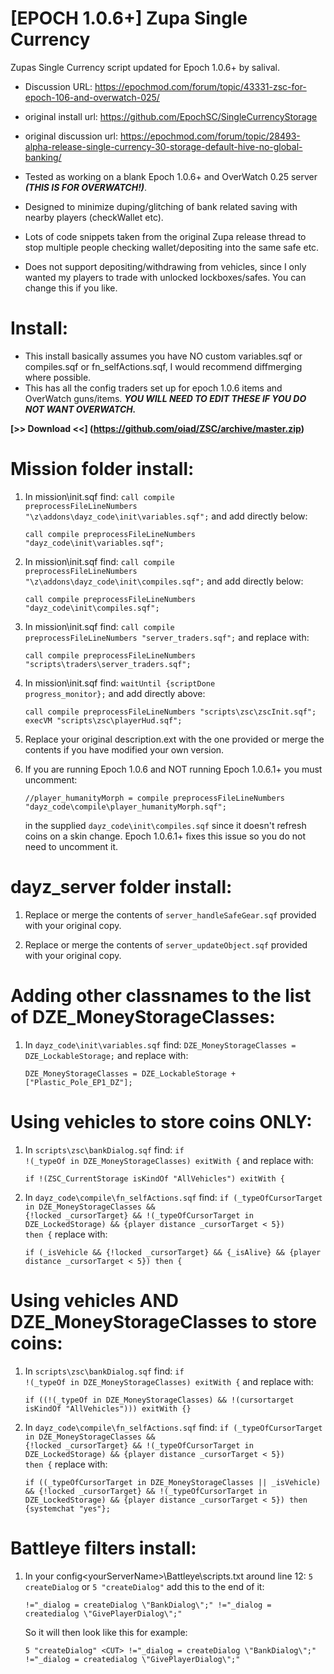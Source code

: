 # [EPOCH 1.0.6+] Zupa Single Currency
Zupas Single Currency script updated for Epoch 1.0.6+ by salival.

* Discussion URL: https://epochmod.com/forum/topic/43331-zsc-for-epoch-106-and-overwatch-025/
* original install url: https://github.com/EpochSC/SingleCurrencyStorage
* original discussion url: https://epochmod.com/forum/topic/28493-alpha-release-single-currency-30-storage-default-hive-no-global-banking/
	
* Tested as working on a blank Epoch 1.0.6+ and OverWatch 0.25 server ***(THIS IS FOR OVERWATCH!)***.
* Designed to minimize duping/glitching of bank related saving with nearby players (checkWallet etc).
* Lots of code snippets taken from the original Zupa release thread to stop multiple people checking wallet/depositing into the same safe etc.
* Does not support depositing/withdrawing from vehicles, since I only wanted my players to trade with unlocked lockboxes/safes. You can change this if you like.

# Install:

* This install basically assumes you have NO custom variables.sqf or compiles.sqf or fn_selfActions.sqf, I would recommend diffmerging where possible. 
* This has all the config traders set up for epoch 1.0.6 items and OverWatch guns/items. ***YOU WILL NEED TO EDIT THESE IF YOU DO NOT WANT OVERWATCH.***

**[>> Download <<] (https://github.com/oiad/ZSC/archive/master.zip)**

# Mission folder install:

1. In mission\init.sqf find: <code>call compile preprocessFileLineNumbers "\z\addons\dayz_code\init\variables.sqf";</code> and add directly below:

	```sqf
	call compile preprocessFileLineNumbers "dayz_code\init\variables.sqf";
	```
	
2. In mission\init.sqf find: <code>call compile preprocessFileLineNumbers "\z\addons\dayz_code\init\compiles.sqf";</code> and add directly below:

	```sqf
	call compile preprocessFileLineNumbers "dayz_code\init\compiles.sqf";
	```

3. In mission\init.sqf find: <code>call compile preprocessFileLineNumbers "server_traders.sqf";</code> and replace with:

	```sqf
	call compile preprocessFileLineNumbers "scripts\traders\server_traders.sqf";
	```

4. In mission\init.sqf find: <code>waitUntil {scriptDone progress_monitor};</code> and add directly above:

	```sqf
	call compile preprocessFileLineNumbers "scripts\zsc\zscInit.sqf";
	execVM "scripts\zsc\playerHud.sqf";
	```

5. Replace your original description.ext with the one provided or merge the contents if you have modified your own version.

6. If you are running Epoch 1.0.6 and NOT running Epoch 1.0.6.1+ you must uncomment: 

	```sqf
	//player_humanityMorph = compile preprocessFileLineNumbers "dayz_code\compile\player_humanityMorph.sqf";
	```
	in the supplied <code>dayz_code\init\compiles.sqf</code> since it doesn't refresh coins on a skin change. Epoch 1.0.6.1+ fixes this issue so you do not need to uncomment it.

# dayz_server folder install:

1. Replace or merge the contents of <code>server_handleSafeGear.sqf</code> provided with your original copy.

2. Replace or merge the contents of <code>server_updateObject.sqf</code> provided with your original copy.

# Adding other classnames to the list of DZE_MoneyStorageClasses:

1. In <code>dayz_code\init\variables.sqf</code> find: <code>DZE_MoneyStorageClasses = DZE_LockableStorage;</code> and replace with:

	```sqf
	DZE_MoneyStorageClasses = DZE_LockableStorage + ["Plastic_Pole_EP1_DZ"];
	```

# Using vehicles to store coins ONLY:

1. In <code>scripts\zsc\bankDialog.sqf</code> find: <code>if !(_typeOf in DZE_MoneyStorageClasses) exitWith {</code> and replace with:

	```sqf
	if !(ZSC_CurrentStorage isKindOf "AllVehicles") exitWith {
	```
	
2. In <code>dayz_code\compile\fn_selfActions.sqf</code> find: <code>if (_typeOfCursorTarget in DZE_MoneyStorageClasses && {!locked _cursorTarget} && !(_typeOfCursorTarget in DZE_LockedStorage) && {player distance _cursorTarget < 5}) then {</code> replace with:

	```sqf
	if (_isVehicle && {!locked _cursorTarget} && {_isAlive} && {player distance _cursorTarget < 5}) then {
	```

# Using vehicles AND DZE_MoneyStorageClasses to store coins:

1. In <code>scripts\zsc\bankDialog.sqf</code> find: <code>if !(_typeOf in DZE_MoneyStorageClasses) exitWith {</code> and replace with:

	```sqf
	if ((!(_typeOf in DZE_MoneyStorageClasses) && !(cursortarget isKindOf "AllVehicles"))) exitWith {}
	```
	
2. In <code>dayz_code\compile\fn_selfActions.sqf</code> find: <code>if (_typeOfCursorTarget in DZE_MoneyStorageClasses && {!locked _cursorTarget} && !(_typeOfCursorTarget in DZE_LockedStorage) && {player distance _cursorTarget < 5}) then {</code> replace with:

	```sqf
	if ((_typeOfCursorTarget in DZE_MoneyStorageClasses || _isVehicle) && {!locked _cursorTarget} && !(_typeOfCursorTarget in DZE_LockedStorage) && {player distance _cursorTarget < 5}) then {systemchat "yes"};
	```
	
# Battleye filters install:

1. In your config\<yourServerName>\Battleye\scripts.txt around line 12: <code>5 createDialog</code> or <code>5 "createDialog"</code> add this to the end of it:

	```sqf
	!="_dialog = createDialog \"BankDialog\";" !="_dialog = createdialog \"GivePlayerDialog\";"
	```
	
	So it will then look like this for example:

	```sqf
	5 "createDialog" <CUT> !="_dialog = createDialog \"BankDialog\";" !="_dialog = createdialog \"GivePlayerDialog\";"
	```